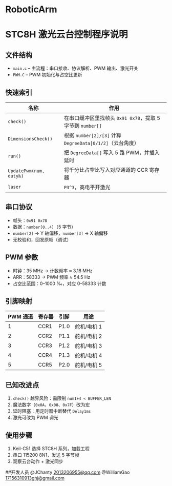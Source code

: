 # RoboticArm
# STC8H 激光云台控制程序说明

## 文件结构
- `main.c` – 主流程：串口接收、协议解析、PWM 输出、激光开关  
- `PWM.C` – PWM 初始化与占空比更新

## 快速索引
| 名称 | 作用 |
|---|---|
| `check()` | 在串口缓冲区里找帧头 `0x91 0x78`，提取 5 字节到 `number[]` |
| `DimensionsCheck()` | 根据 `number[2]/[3]` 计算 `DegreeData[0/1/2]`（云台角度） |
| `run()` | 把 `DegreeData[]` 写入 5 路 PWM，并插入延时 |
| `UpdatePwm(num, duty‰)` | 将千分比占空比写入对应通道的 CCR 寄存器 |
| `laser` | `P3^3`，高电平开激光 |

## 串口协议
- 帧头：`0x91 0x78`  
- 数据：`number[0..4]`（5 字节）  
- `number[2]` → Y 轴偏移，`number[3]` → X 轴偏移  
- 无校验和，回发原帧（调试）

## PWM 参数
- 时钟：35 MHz → 计数频率 ≈ 3.18 MHz  
- ARR：58333 → PWM 频率 ≈ 54.5 Hz  
- 占空比范围：0–1000 ‰，对应 0–58333 计数

## 引脚映射
| PWM 通道 | 寄存器 | 引脚 | 用途 |
|---|---|---|---|
| 1 | CCR1 | P1.0 | 舵机/电机 1 |
| 2 | CCR2 | P1.1 | 舵机/电机 2 |
| 3 | CCR3 | P1.2 | 舵机/电机 3 |
| 4 | CCR4 | P1.3 | 舵机/电机 4 |
| 5 | CCR5 | P2.0 | 舵机/电机 5 |

## 已知改进点
1. `check()` 越界风险：需限制 `num1+4 < BUFFER_LEN`  
2. 魔法数字（`0x0A`、`0x08`、`0x7F`）改为宏  
3. 延时阻塞：用定时器中断替代 `Delay1ms`  
4. 激光可改为 PWM 调光

## 使用步骤
1. Keil-C51 选择 STC8H 系列，加载工程  
2. 串口 115200 8N1，发送 5 字节帧  
3. 观察云台动作 + 激光同步

##开发人员
@JChanty 2013206955@qq.com
@WilliamGao 17156310913ghj@gmail.com
